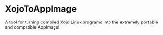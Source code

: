 # XojoToAppImage
A tool for turning compiled Xojo Linux programs into the extremely portable and compatible AppImage!
